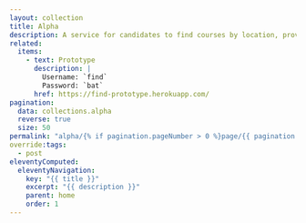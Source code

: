 ```yaml
---
layout: collection
title: Alpha
description: A service for candidates to find courses by location, provider or subject
related:
  items:
    - text: Prototype
      description: |
        Username: `find`
        Password: `bat`
      href: https://find-prototype.herokuapp.com/
pagination:
  data: collections.alpha
  reverse: true
  size: 50
permalink: "alpha/{% if pagination.pageNumber > 0 %}page/{{ pagination.pageNumber + 1 }}{% endif %}/"
override:tags:
  - post
eleventyComputed:
  eleventyNavigation:
    key: "{{ title }}"
    excerpt: "{{ description }}"
    parent: home
    order: 1
---
```

